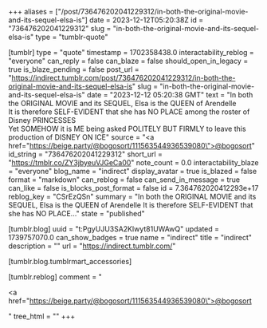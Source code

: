 +++
aliases = ["/post/736476202041229312/in-both-the-original-movie-and-its-sequel-elsa-is"]
date = 2023-12-12T05:20:38Z
id = "736476202041229312"
slug = "in-both-the-original-movie-and-its-sequel-elsa-is"
type = "tumblr-quote"

[tumblr]
type = "quote"
timestamp = 1702358438.0
interactability_reblog = "everyone"
can_reply = false
can_blaze = false
should_open_in_legacy = true
is_blaze_pending = false
post_url = "https://indirect.tumblr.com/post/736476202041229312/in-both-the-original-movie-and-its-sequel-elsa-is"
slug = "in-both-the-original-movie-and-its-sequel-elsa-is"
date = "2023-12-12 05:20:38 GMT"
text = "In both the ORIGINAL MOVIE and its SEQUEL, Elsa is the QUEEN of Arendelle<br/>It is therefore SELF-EVIDENT that she has NO PLACE among the roster of Disney PRINCESSES<br/>Yet SOMEHOW it is ME being asked POLITELY BUT FIRMLY to leave this production of DISNEY ON ICE"
source = "<a href=\"https://beige.party/@bogosort/111563544936539080\">@bogosort</a>"
id_string = "736476202041229312"
short_url = "https://tmblr.co/ZY3jbyeuVJGeCa00"
note_count = 0.0
interactability_blaze = "everyone"
blog_name = "indirect"
display_avatar = true
is_blazed = false
format = "markdown"
can_reblog = false
can_send_in_message = true
can_like = false
is_blocks_post_format = false
id = 7.364762020412293e+17
reblog_key = "CSrEzQSn"
summary = "In both the ORIGINAL MOVIE and its SEQUEL, Elsa is the QUEEN of Arendelle It is therefore SELF-EVIDENT that she has NO PLACE..."
state = "published"

[tumblr.blog]
uuid = "t:PgyUJU3SA2Klwyt81UWAwQ"
updated = 1739757070.0
can_show_badges = true
name = "indirect"
title = "indirect"
description = ""
url = "https://indirect.tumblr.com/"

[tumblr.blog.tumblrmart_accessories]

[tumblr.reblog]
comment = "<p><a href=\"https://beige.party/@bogosort/111563544936539080\">@bogosort</a></p>"
tree_html = ""
+++

